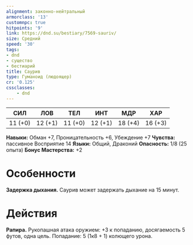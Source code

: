 ```yaml
---
alignment: законно-нейтральный
armorclass: '13'
customnpc: true
hitpoints: '9'
link: https://dnd.su/bestiary/7569-sauriv/
size: Средний
speed: '30'
tags:
- dnd
- существо
- бестиарий
title: Саурив
type: Гуманоид (людоящер)
cr: '0.125'
cssclasses:
    - dnd
---
```



| СИЛ | ЛОВ | ТЕЛ | ИНТ | МДР | ХАР |
|---|---|---|---|---|---|
| 11 (+0) | 12 (+1) | 11 (+0) | 12 (+1) | 18 (+4) | 16 (+3) |
**Навыки:** Обман +7, Проницательность +6, Убеждение +7
**Чувства:** пассивное Восприятие 14
**Языки:** Общий, Драконий
**Опасность:** 1/8 (25 опыта)
**Бонус Мастерства:** +2


# Особенности
**Задержка дыхания.** Саурив может задержать дыхание на 15 минут.


# Действия
**Рапира.** Рукопашная атака оружием: +3 к попаданию, досягаемость 5 футов, одна цель. Попадание: 5 (1к8 + 1) колющего урона.